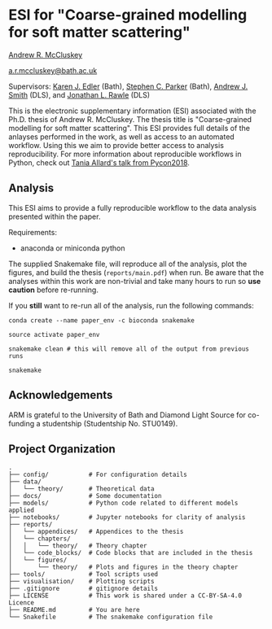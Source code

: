 # ESI for "Coarse-grained modelling for soft matter scattering"

[Andrew R. McCluskey](https://orcid.org/0000-0003-3381-5911)

[a.r.mccluskey@bath.ac.uk](mailto:a.r.mccluskey@bath.ac.uk)

Supervisors: [Karen J. Edler](https://orcid.org/0000-0001-5822-0127) (Bath), [Stephen C. Parker](https://orcid.org/0000-0003-3804-0975) (Bath), [Andrew J. Smith](https://orcid.org/0000-0003-3745-7082) (DLS), and [Jonathan L. Rawle](https://orcid.org/0000-0001-8767-4443) (DLS)

This is the electronic supplementary information (ESI) associated with the Ph.D. thesis of Andrew R. McCluskey.
The thesis title is "Coarse-grained modelling for soft matter scattering".
This ESI provides full details of the anlayses performed in the work, as well as access to an automated workflow.
Using this we aim to provide better access to analysis reproducibility.
For more information about reproducible workflows in Python, check out [Tania Allard's talk from Pycon2018](http://bitsandchips.me/Talks/PyCon.html#/title).

## Analysis

This ESI aims to provide a fully reproducible workflow to the data analysis presented within the paper.

Requirements:

- anaconda or miniconda python

The supplied Snakemake file, will reproduce all of the analysis, plot the figures, and build the thesis (`reports/main.pdf`) when run.
Be aware that the analyses within this work are non-trivial and take many hours to run so **use caution** before re-running.

If you **still** want to re-run all of the analysis, run the following commands:

```
conda create --name paper_env -c bioconda snakemake

source activate paper_env

snakemake clean # this will remove all of the output from previous runs

snakemake
```

## Acknowledgements

ARM is grateful to the University of Bath and Diamond Light Source for co-funding a studentship (Studentship No. STU0149).

## Project Organization

    .
    ├── config/           # For configuration details
    ├── data/
    │   └── theory/       # Theoretical data
    ├── docs/             # Some documentation
    ├── models/           # Python code related to different models applied
    ├── notebooks/        # Jupyter notebooks for clarity of analysis
    ├── reports/        
    │   └── appendices/   # Appendices to the thesis
    │   └── chapters/     
    │   │   └── theory/   # Theory chapter
    │   └── code_blocks/  # Code blocks that are included in the thesis
    │   └── figures/      
    │       └── theory/   # Plots and figures in the theory chapter
    ├── tools/            # Tool scripts used
    ├── visualisation/    # Plotting scripts
    ├── .gitignore        # gitignore details
    ├── LICENSE           # This work is shared under a CC-BY-SA-4.0 Licence
    ├── README.md         # You are here
    └── Snakefile         # The snakemake configuration file
